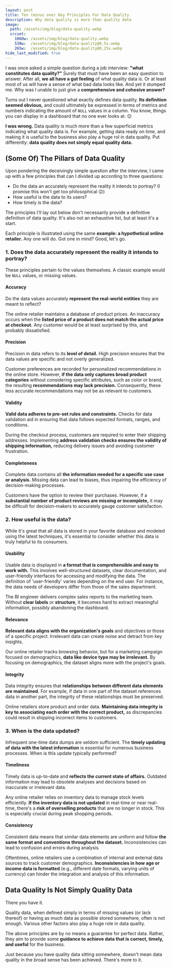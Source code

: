 ```yaml
---
layout: post
title: Ten (minus one) Key Principles For Data Quality
description: Why data quality is more than quality data
image: 
  path: /assets/img/blog/data-quality.webp
  srcset:
    1060w: /assets/img/blog/data-quality.webp
    530w:  /assets/img/blog/data-quality@0,5x.webp
    265w:  /assets/img/blog/data-quality@0,25x.webp
hide_last_modified: true
---
```


I was once asked a simple question during a job interview: **"what constitutes data quality?"** Surely that must have been an easy question to answer. After all, **we all have a gut feeling** of what quality data is. Or at least most of us will have a sense of what bad data looks like. And yet it stumped me. Why was I unable to just give a **comprehensive and cohesive answer?**

Turns out I never questioned what exactly defines data quality. **Its definition seemed obvious,** and could ultimately be expressed in terms of metrics and numbers indicating the amount of `NULL` values in a column. You know, things you can display in a dashboard that no one ever looks at. 😉

**I was wrong.** Data quality is much more than a few superficial metrics indicating what quality data is. For example, getting data ready on time, and making it is useful to the business also play a huge rol in data quality. Put differently: **data quality does not simply equal quality data.**

## (Some Of) The Pillars of Data Quality

Upon pondering the deceivingly simple question after the interview, I came up with a few principles that can I divided up  according to three questions:

- Do the data an accurately represent the reality it intends to portray? (I promise this won't get too philosophical 😉)
- How useful is the data to its users?
- How timely is the data?

The principles I'll lay out below don't necessarily provide a definitive definition of data quality. It's also not an exhaustive list, but at least it's a start.

Each principle is illustrated using the same **example: a hypothetical online retailer.** Any one will do. Got one in mind? Good, let's go.

### 1. Does the data accurately represent the reality it intends to portray?

These principles pertain to the values themselves. A classic example would be `NULL` values, or missing values.

#### Accuracy

Do the data values accurately **represent the real-world entities** they are meant to reflect?

The online retailer maintains a database of product prices. An inaccuracy occurs when the **listed price of a product does not match the actual price at checkout.** Any customer would be at least surprised by this, and probably dissatisfied.

#### Precision

Precision in data refers to its **level of detail.** High precision ensures that the data values are specific and not overly generalized.

Customer preferences are recorded for personalized recommendations in the online store. However, **if the data only captures broad product categories** without considering specific attributes, such as color or brand, the resulting **recommendations may lack precision.** Consequently, these less accurate recommendations may not be as relevant to customers.

#### Validity

**Valid data adheres to pre-set rules and constraints.** Checks for data validation aid in ensuring that data follows expected formats, ranges, and conditions.

During the checkout process, customers are required to enter their shipping addresses. Implementing **address validation checks ensures the validity of shipping information,** reducing delivery issues and avoiding customer frustration.

#### Completeness

Complete data contains all **the information needed for a specific use case or analysis.** Missing data can lead to biases, thus impairing the efficiency of decision-making processes.

Customers have the option to review their purchases. However, if a **substantial number of product reviews are missing or incomplete,** it may be difficult for decision-makers to accurately gauge customer satisfaction.

### 2. How useful is the data?

While it's great that all data is stored in your favorite database and modeled using the latest techniques, it's essential to consider whether this data is truly helpful to its consumers.

#### Usability

Usable data is displayed in **a format that is comprehensible and easy to work with.** This involves well-structured datasets, clear documentation, and user-friendly interfaces for accessing and modifying the data. The definition of 'user-friendly' varies depending on the end user. For instance, the data needs of developers differ from those of the sales department.

The BI engineer delivers complex sales reports to the marketing team. Without **clear labels** or **structure**, it becomes hard to extract meaningful information, possibly abandoning the dashboard.

#### Relevance

**Relevant data aligns with the organization's goals** and objectives or those of a specific project. Irrelevant data can create noise and detract from key insights.

Our online retailer tracks browsing behavior, but for a marketing campaign focused on demographics, **data like device type may be irrelevant.** By focusing on demographics, the dataset aligns more with the project's goals.

#### Integrity

Data integrity ensures that **relationships between different data elements are maintained.** For example, if data in one part of the dataset references data in another part, the integrity of these relationships must be preserved.

Online retailers store product and order data. **Maintaining data integrity is key to associating each order with the correct product,** as discrepancies could result in shipping incorrect items to customers.

### 3. When is the data updated?

Infrequent one-time data dumps are seldom sufficient. The **timely updating of data with the latest information** is essential for numerous business processes. When is this update typically performed?

#### Timeliness

Timely data is up-to-date and **reflects the current state of affairs.** Outdated information may lead to obsolete analyses and decisions based on inaccurate or irrelevant data.

Any online retailer relies on inventory data to manage stock levels efficiently. **If the inventory data is not updated** in real-time or near real-time, there's a **risk of overselling products** that are no longer in stock. This is especially crucial during peak shopping periods.

#### Consistency

Consistent data means that similar data elements are uniform and follow **the same format and conventions throughout the dataset.** Inconsistencies can lead to confusion and errors during analysis.

Oftentimes, online retailers use a combination of internal and external data sources to track customer demographics. **Inconsistencies in how age or income data is formatted** (e.g., different date formats, varying units of currency) can hinder the integration and analysis of this information.

## Data Quality Is Not Simply Quality Data

There you have it.

Quality data, when defined simply in terms of missing values (or lack thereof) or having as much data as possible stored somewhere, often is not enough. Various other factors also play a huge role in data quality.

The above principles are by no means a guarantee for perfect data. Rather, they aim to provide some **guidance to achieve data that is correct, timely, and useful** for the business.

Just because you have quality data sitting somewhere, doesn't mean data quality in the broad sense has been achieved. There's more to it.
